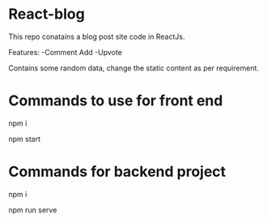 # React-blog

This repo conatains a blog post site code in ReactJs.

Features:
-Comment Add
-Upvote


Contains some random data, change the static content as per requirement.

# Commands to use for front end 
npm i

npm start

# Commands for backend project 
npm i

npm run serve
